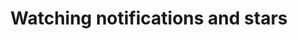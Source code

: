 ---
layout: module
title: Watching notifications and stars
pre-requisites: COLL-01_Exploring-a-repository
learning-objective: Introduce the social features of GitHub.
screens:
  - video-slide:
      title: Getting Social on GitHub
      video: https://www.youtube.com/watch?v=r5C6yXNaSGo
      video-script:
        - do: Navigate to the `class repository`
          say: "In addition to Issues and Pull Requests, GitHub provides many of the social features you would expect from a collaboration platform. Let's take a look at a few of these features now."
        - do: Click `Watch`
          say: "Watching a repository allows you to stay up to date on what is happening within that project. When you choose to watch a repository, you will receive a notification when a new issue, pull request or comment is added to the repository. You will also be notified when issues are closed and pull requests are merged."
        - do: Show `Not Watching`
          say: If you do not want to receive notifications for every action in the repository, you can choose the not watching option. But don't worry, you will still receive notifications if you are @ mentioned individually or as part of a group. You will also receive notifications if you comment on a specific conversation.
        - do: Show `Ignoring`
          say: The other option is to ignore a repository. Choose this option if you never want to get notifications from this repository.
        - do: Click `User Settings > Notifications`
          say: "In addition to watching or ignoring a repository, you can use your notification settings to control the number of notifications you receive."
        - do: Show email vs. web options for notifications
          say: "You can choose whether to receive notifications via email or online."
        - do: Click the `notification` icon
          say: "When you choose web notifications, you will receive your notifications through the web interface."
        - do: Click `watching`
          say: "If you are receiving too many notifications, you can use the watching tab to review all of the repositories you are currently watching and easily unwatch those you would like to stop receiving."
        - do: Click `Star`
          say: "Starring a repository adds it to a special list of favorite repositories. If you are just interested in a project and want to find it easily again, you should star it. You will not receive notifications about starred projects. These are more like bookmarks that make these projects easy to find."
        - do: Click `Explore`
          say: "The explore option can help you find projects on GitHub. Use these options to explore the full range of what GitHub has to offer - or maybe even find an interesting open source project to work on!"
additional-labs:
additional-questions:
resources:

---